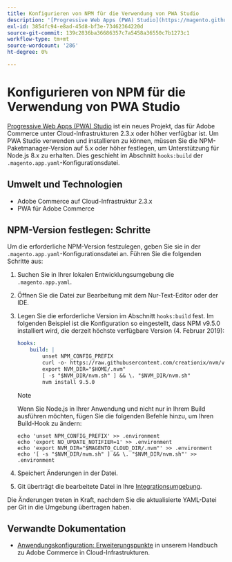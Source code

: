 ```yaml
---
title: Konfigurieren von NPM für die Verwendung von PWA Studio
description: '[Progressive Web Apps (PWA) Studio](https://magento.github.io/pwa-studio/) ist ein neues Projekt, das für Adobe Commerce unter Cloud-Infrastrukturen 2.3.x oder höher verfügbar ist. Um PWA Studio verwenden und installieren zu können, müssen Sie die NPM-Paketmanager-Version auf 5.x oder höher festlegen, um Unterstützung für Node.js 8.x zu erhalten. Dies geschieht im Abschnitt „hooks:build“ der Konfigurationsdatei ".magento.app.yaml“.'
exl-id: 3854fc94-e8ad-45d8-bf3e-73462364220d
source-git-commit: 139c2836ba36686357c7a5458a36550c7b1273c1
workflow-type: tm+mt
source-wordcount: '286'
ht-degree: 0%

---
```


# Konfigurieren von NPM für die Verwendung von PWA Studio

[Progressive Web Apps (PWA) Studio](https://magento.github.io/pwa-studio/) ist ein neues Projekt, das für Adobe Commerce unter Cloud-Infrastrukturen 2.3.x oder höher verfügbar ist. Um PWA Studio verwenden und installieren zu können, müssen Sie die NPM-Paketmanager-Version auf 5.x oder höher festlegen, um Unterstützung für Node.js 8.x zu erhalten. Dies geschieht im Abschnitt `hooks:build` der `.magento.app.yaml`-Konfigurationsdatei.

## Umwelt und Technologien

* Adobe Commerce auf Cloud-Infrastruktur 2.3.x
* PWA für Adobe Commerce

## NPM-Version festlegen: Schritte

Um die erforderliche NPM-Version festzulegen, geben Sie sie in der `.magento.app.yaml`-Konfigurationsdatei an. Führen Sie die folgenden Schritte aus:

1. Suchen Sie in Ihrer lokalen Entwicklungsumgebung die `.magento.app.yaml`.
1. Öffnen Sie die Datei zur Bearbeitung mit dem Nur-Text-Editor oder der IDE.
1. Legen Sie die erforderliche Version im Abschnitt `hooks:build` fest. Im folgenden Beispiel ist die Konfiguration so eingestellt, dass NPM v9.5.0 installiert wird, die derzeit höchste verfügbare Version (4. Februar 2019):

   ```yaml
   hooks:
       build: |
           unset NPM_CONFIG_PREFIX
           curl -o- https://raw.githubusercontent.com/creationix/nvm/v0.33.8/install.sh | bash
           export NVM_DIR="$HOME/.nvm"
           [ -s "$NVM_DIR/nvm.sh" ] && \. "$NVM_DIR/nvm.sh"
           nvm install 9.5.0
   ```

   >[!NOTE]
   >
   >Wenn Sie Node.js in Ihrer Anwendung und nicht nur in Ihrem Build ausführen möchten, fügen Sie die folgenden Befehle hinzu, um Ihren Build-Hook zu ändern:
   > 
   > ```
   > echo 'unset NPM_CONFIG_PREFIX' >> .environment
   > echo 'export NO_UPDATE_NOTIFIER=1' >> .environment
   > echo 'export NVM_DIR="$MAGENTO_CLOUD_DIR/.nvm"' >> .environment
   > echo '[ -s "$NVM_DIR/nvm.sh" ] && \. "$NVM_DIR/nvm.sh"' >> .environment
   > ```

1. Speichert Änderungen in der Datei.
1. Git überträgt die bearbeitete Datei in Ihre [Integrationsumgebung](https://experienceleague.adobe.com/en/docs/experience-cloud-kcs/kbarticles/ka-27242).

Die Änderungen treten in Kraft, nachdem Sie die aktualisierte YAML-Datei per Git in die Umgebung übertragen haben.

## Verwandte Dokumentation

* [Anwendungskonfiguration: Erweiterungspunkte](https://experienceleague.adobe.com/docs/commerce-cloud-service/user-guide/configure/app/properties/hooks-property.html) in unserem Handbuch zu Adobe Commerce in Cloud-Infrastrukturen.
